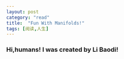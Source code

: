 ```yaml
---
layout: post
category: "read"
title:  "Fun With Manifolds!"
tags: [阅读,人生]
---
```

### Hi,humans! I was created by Li Baodi!



